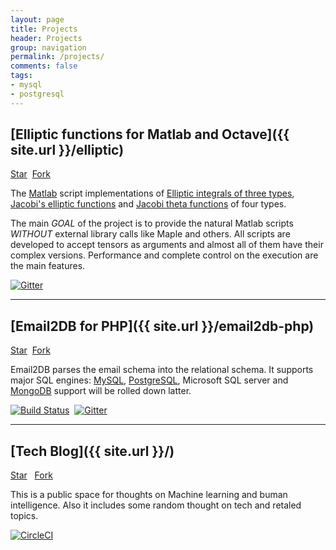 ```yaml
---
layout: page
title: Projects
header: Projects
group: navigation
permalink: /projects/
comments: false
tags:
- mysql
- postgresql
---
```


<style>
a > img {
	display: inline;
}
</style>

## [Elliptic functions for Matlab and Octave]({{ site.url }}/elliptic)

<a aria-label="Star moiseevigor/elliptic on GitHub" data-count-aria-label="# stargazers on GitHub" data-count-api="/repos/moiseevigor/elliptic#stargazers_count" data-count-href="/moiseevigor/elliptic/stargazers" data-style="mega" data-icon="octicon-star" href="https://github.com/moiseevigor/elliptic" class="github-button">Star</a>&nbsp;
<a aria-label="Fork moiseevigor/elliptic on GitHub" data-count-aria-label="# forks on GitHub" data-count-api="/repos/moiseevigor/elliptic#forks_count" data-count-href="/moiseevigor/elliptic/network" data-style="mega" data-icon="octicon-git-branch" href="https://github.com/moiseevigor/elliptic/fork" class="github-button">Fork</a>

The [Matlab](https://www.mathworks.com/) script implementations of [Elliptic integrals of three types](https://en.wikipedia.org/wiki/Elliptic_integral), [Jacobi's elliptic functions](https://en.wikipedia.org/wiki/Jacobi%27s_elliptic_functions) and [Jacobi theta functions](https://en.wikipedia.org/wiki/Theta_function) of four types.

The main *GOAL* of the project is to provide the natural Matlab scripts *WITHOUT* external library calls like Maple and others. All scripts are developed to accept tensors as arguments and almost all of them have their complex versions. Performance and complete control on the execution are the main features.


[![Gitter](https://badges.gitter.im/Join%20Chat.svg)](https://gitter.im/moiseevigor/elliptic?utm_source=badge&utm_medium=badge&utm_campaign=pr-badge)

<hr />

## [Email2DB for PHP]({{ site.url }}/email2db-php)

<a aria-label="Star moiseevigor/email2db-php on GitHub" data-count-aria-label="# stargazers on GitHub" data-count-api="/repos/moiseevigor/email2db-php#stargazers_count" data-count-href="/moiseevigor/email2db-php/stargazers" data-style="mega" data-icon="octicon-star" href="https://github.com/moiseevigor/email2db-php" class="github-button">Star</a>&nbsp;
<a aria-label="Fork moiseevigor/email2db-php on GitHub" data-count-aria-label="# forks on GitHub" data-count-api="/repos/moiseevigor/email2db-php#forks_count" data-count-href="/moiseevigor/email2db-php/network" data-style="mega" data-icon="octicon-git-branch" href="https://github.com/moiseevigor/email2db-php/fork" class="github-button">Fork</a>

Email2DB parses the email schema into the relational schema. It supports major SQL engines: [MySQL](/tag/mysql), [PostgreSQL](/tag/postgresql), Microsoft SQL server and [MongoDB](/tag/mongodb) support will be rolled down latter.


[![Build Status](https://travis-ci.org/moiseevigor/email2db-php.svg?branch=master)](https://travis-ci.org/moiseevigor/email2db-php)&nbsp;
[![Gitter](https://badges.gitter.im/Join%20Chat.svg)](https://gitter.im/moiseevigor/email2db-php?utm_source=badge&utm_medium=badge&utm_campaign=pr-badge)

<hr />

## [Tech Blog]({{ site.url }}/)

<a aria-label="Star moiseevigor/moiseevigor.github.io on GitHub" data-count-aria-label="# stargazers on GitHub" data-count-api="/repos/moiseevigor/moiseevigor.github.io#stargazers_count" data-count-href="/moiseevigor/moiseevigor.github.io/stargazers" data-style="mega" data-icon="octicon-star" href="https://github.com/moiseevigor/moiseevigor.github.io" class="github-button">Star</a>&nbsp;&nbsp;
<a aria-label="Fork moiseevigor/moiseevigor.github.io on GitHub" data-count-aria-label="# forks on GitHub" data-count-api="/repos/moiseevigor/moiseevigor.github.io#forks_count" data-count-href="/moiseevigor/moiseevigor.github.io/network" data-style="mega" data-icon="octicon-git-branch" href="https://github.com/moiseevigor/moiseevigor.github.io/fork" class="github-button">Fork</a>


This is a public space for thoughts on Machine learning and buman intelligence. Also it includes some random thought on tech and retaled topics.

[![CircleCI](https://circleci.com/gh/moiseevigor/moiseevigor.github.io/tree/master.svg?style=svg)](https://circleci.com/gh/moiseevigor/moiseevigor.github.io/tree/master)

<script async defer id="github-bjs" src="https://buttons.github.io/buttons.js"></script>

